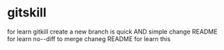 # gitskill
for learn gitkill
create a new branch is quick AND simple
change README for learn no--diff to merge
chaneg README for learn this
